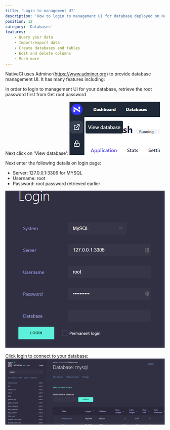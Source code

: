 ```yaml
---
title: 'Login to management UI'
description: 'How to login to management UI for database deployed on NativeCI?'
position: 12
category: 'Databases'
features:
    - Query your data
    - Import/export data
    - Create databases and tables
    - Edit and delete columns
    - Much more
---
```


NativeCI uses Adminer(https://www.adminer.org) to provide database management UI. It has many features including:
<list :items="features"></list>

In order to login to management UI for your database, retrieve the root password first from <nuxt-link to="/databases/get-root-password">Get root password</nuxt-link>

Next click on 'View database':
![View database](/images/databases/view-database.png)

Next enter the following details on login page:
- Server: 127.0.0.1:3306 for MYSQL
- Username: root
- Password: root password retrieved earlier

![DB UI](/images/databases/db-ui.png)

Click login to connect to your database:
![DB UI Dashboard](/images/databases/db-ui-dashboard.png)